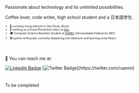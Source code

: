 Passionate about technology and its unlimited possibilities.

Coffee lover, code writer, high school student and a 日本語学生.

<div style="font-size: 9px">
  
* :round_pushpin: currently living (almost) in São Paulo, Brazil. 
* :briefcase: working as a Fraud Prevention intern at <a href="https://www.itau.com.br">Itaú</a>.
* :mortar_board: Computer Science Bachelor Student at <a href="http://www.ufabc.edu.br">UFABC</a> (Universidade Federal do ABC)
* :books: python enthusiast, currently deepening into Selenium and learning some React.
</div>

<br></br>
:email: You can reach me at:

[![Linkedin Badge](https://img.shields.io/badge/-LinkedIn-blue?style=flat-square&logo=Linkedin&logoColor=white&link=https://www.linkedin.com/in/felipefialho)](https://www.linkedin.com/in/ruanrf)
[![Twitter Badge](https://img.shields.io/badge/-Twitter-1ca0f1?style=flat-square&labelColor=1ca0f1&logo=twitter&logoColor=white&link=https://twitter.com/felipefialho_)](https://twitter.com/ruannn)

#
To be completed
